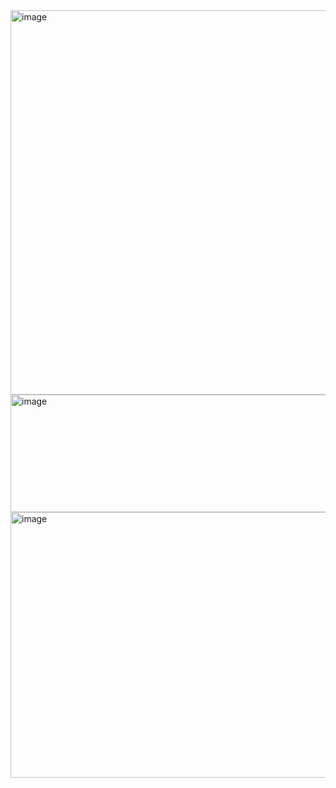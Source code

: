 <img width="1202" height="615" alt="image" src="https://github.com/user-attachments/assets/7a49cb54-83b2-4547-b82c-5262f8e97df6" />
<img width="1177" height="188" alt="image" src="https://github.com/user-attachments/assets/57867d09-46df-4c4b-adad-3bbb857e7125" />
<img width="1027" height="425" alt="image" src="https://github.com/user-attachments/assets/4c665836-1098-461d-ba84-5a1ad97746b7" />

